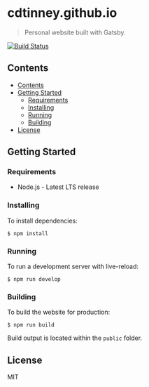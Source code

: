 # cdtinney.github.io
> Personal website built with Gatsby.

[![Build Status](https://travis-ci.org/cdtinney/cdtinney.github.io.svg?branch=master)](https://travis-ci.org/cdtinney/cdtinney.github.io)

## Contents

- [Contents](#contents)
- [Getting Started](#getting-started)
  - [Requirements](#requirements)
  - [Installing](#installing)
  - [Running](#running)
  - [Building](#building)
- [License](#license)

## Getting Started

### Requirements

* Node.js - Latest LTS release

### Installing

To install dependencies:

```
$ npm install
```

### Running

To run a development server with live-reload:

```
$ npm run develop
```

### Building

To build the website for production:

```
$ npm run build
```

Build output is located within the `public` folder.

## License

MIT

